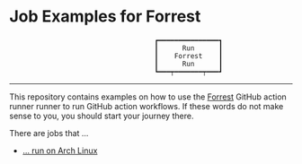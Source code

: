 Job Examples for Forrest
========================

                                        ┏━━━━━━━━━━━━━━━┓
                                        ┃      Run      ┃
                                        ┃    Forrest    ┃
                                        ┃      Run      ┃
                                        ┗━━━┯━━━━━━━┯━━━┛

---

This repository contains examples on how to use the
[Forrest](https://github.com/hnez/forrest/) GitHub action runner runner
to run GitHub action workflows.
If these words do not make sense to you, you should start your journey there.

There are jobs that …

- [… run on Arch Linux](.github/workflows/arch.yaml)
